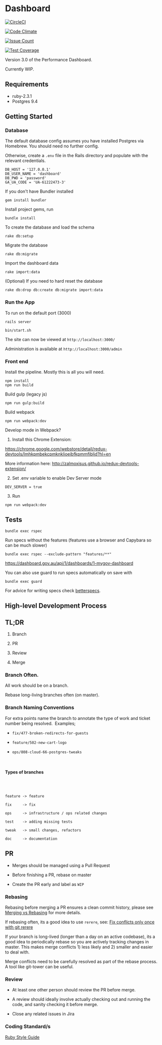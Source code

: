 # Dashboard

[![CircleCI](https://circleci.com/gh/AusDTO/dto-dashboard/tree/master.svg?style=svg)](https://circleci.com/gh/AusDTO/dto-dashboard/tree/master)

[![Code Climate](https://codeclimate.com/github/AusDTO/dto-dashboard/badges/gpa.svg)](https://codeclimate.com/github/AusDTO/dto-dashboard)

[![Issue Count](https://codeclimate.com/github/AusDTO/dto-dashboard/badges/issue_count.svg)](https://codeclimate.com/github/AusDTO/dto-dashboard)

[![Test Coverage](https://codeclimate.com/github/AusDTO/dto-dashboard/badges/coverage.svg)](https://codeclimate.com/github/AusDTO/dto-dashboard/coverage)

Version 3.0 of the Performance Dashboard.

Currently WIP.


## Requirements

 - ruby-2.3.1
 - Postgres 9.4


## Getting Started

### Database

The default database config assumes you have installed Postgres via Homebrew.
You should need no further config.

Otherwise, create a `.env` file in the Rails directory and populate with the relevant credentials.

```
DB_HOST = '127.0.0.1'
DB_USER_NAME = 'dashboard'
DB_PWD = 'password'
GA_UA_CODE = 'UA-61222473-3'
```

If you don't have Bundler installed
```
gem install bundler
```

Install project gems, run
```
bundle install
```


To create the database and load the schema
```
rake db:setup
```

Migrate the database

```
rake db:migrate
```

Import the dashboard data

```
rake import:data
```

(Optional) If you need to hard reset the database

```
rake db:drop db:create db:migrate import:data
```

### Run the App

To run on the default port (3000)
```
rails server
```

```
bin/start.sh
```

The site can now be viewed at `http://localhost:3000/`

Administration is available at `http://localhost:3000/admin`


### Front end

Install the pipeline. Mostly this is all you will need.
```
npm install 
npm run build
```

Build gulp (legacy js)
```
npm run gulp:build
```

Build webpack 
```
npm run webpack:dev
```

Develop mode in Webpack? 

1. Install this Chrome Extension:

https://chrome.google.com/webstore/detail/redux-devtools/lmhkpmbekcpmknklioeibfkpmmfibljd?hl=en

More information here: http://zalmoxisus.github.io/redux-devtools-extension/


2. Set .env variable to enable Dev Server mode
```
DEV_SERVER = true
```

3. Run 
```
npm run webpack:dev
```


## Tests

```
bundle exec rspec
```

Run specs without the features (features use a browser and Capybara so can be much slower)

```
bundle exec rspec --exclude-pattern "features/**"
```

https://dashboard.gov.au/api/1/dashboards/1-mygov-dashboard

You can also use guard to run specs automatically on save with

```
bundle exec guard
```

For advice for writing specs check [betterspecs](http://betterspecs.org/).


## High-level Development Process

## TL;DR​

1. Branch

2. PR

3. Review

4. Merge



### Branch Often.

 All work should be on a branch.

 Rebase long-living branches often (on master).


 ### Branch Naming Conventions

 For extra points name the branch to annotate the type of work and ticket number being resolved.
 ​
 Examples;
 ​

 - `fix/477-broken-redirects-for-guests`

 - `feature/502-new-cart-logo`

 - `ops/808-cloud-66-postgres-tweaks`

 ​

 #### Types of branches

 ​
 ```

 feature -> feature

 fix     -> fix

 ops     -> infrastructure / ops related changes

 test    -> adding missing tests

 tweak   -> small changes, refactors

 doc     -> documentation

 ```

 ## PR

 - Merges should be managed using a Pull Request

 - Before finishing a PR, rebase on master

 - Create the PR early and label as `WIP`

### Rebasing

Rebasing before merging a PR ensures a clean commit history, please see [Merging vs Rebasing](https://www.atlassian.com/git/tutorials/merging-vs-rebasing/) for more details.

If rebasing often, its a good idea to use `rerere`, see:
[Fix conflicts only once with git rerere](https://medium.com/@porteneuve/fix-conflicts-only-once-with-git-rerere-7d116b2cec67)

If your branch is long-lived (longer than a day on an active codebase), its a good idea to periodically rebase so you are actively tracking changes in master. This makes merge conflicts 1) less likely and 2) smaller and easier to deal with.

Merge conflicts need to be carefully resolved as part of the rebase process. A tool like git-tower can be useful.



### Review


 - At least one other person should review the PR before merge.

 - A review should ideally involve actually checking out and running the code, and sanity checking it before merge.

 - Close any related issues​ in Jira

### Coding Standard/s

[Ruby Style Guide](https://github.com/bbatsov/ruby-style-guide)
